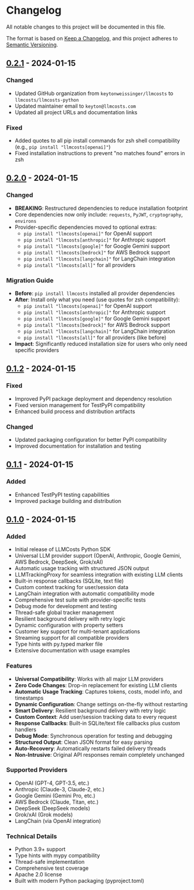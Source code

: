 # Changelog

All notable changes to this project will be documented in this file.

The format is based on [Keep a Changelog](https://keepachangelog.com/en/1.0.0/),
and this project adheres to [Semantic Versioning](https://semver.org/spec/v2.0.0.html).

## [0.2.1] - 2024-01-15

### Changed
- Updated GitHub organization from `keytonweissinger/llmcosts` to `llmcosts/llmcosts-python`
- Updated maintainer email to `keyton@llmcosts.com`
- Updated all project URLs and documentation links

### Fixed
- Added quotes to all pip install commands for zsh shell compatibility (e.g., `pip install "llmcosts[openai]"`)
- Fixed installation instructions to prevent "no matches found" errors in zsh

## [0.2.0] - 2024-01-15

### Changed
- **BREAKING**: Restructured dependencies to reduce installation footprint
- Core dependencies now only include: `requests`, `PyJWT`, `cryptography`, `environs`
- Provider-specific dependencies moved to optional extras:
  - `pip install "llmcosts[openai]"` for OpenAI support
  - `pip install "llmcosts[anthropic]"` for Anthropic support
  - `pip install "llmcosts[google]"` for Google Gemini support
  - `pip install "llmcosts[bedrock]"` for AWS Bedrock support
  - `pip install "llmcosts[langchain]"` for LangChain integration
  - `pip install "llmcosts[all]"` for all providers

### Migration Guide
- **Before**: `pip install llmcosts` installed all provider dependencies
- **After**: Install only what you need (use quotes for zsh compatibility):
  - `pip install "llmcosts[openai]"` for OpenAI support
  - `pip install "llmcosts[anthropic]"` for Anthropic support
  - `pip install "llmcosts[google]"` for Google Gemini support
  - `pip install "llmcosts[bedrock]"` for AWS Bedrock support
  - `pip install "llmcosts[langchain]"` for LangChain integration
  - `pip install "llmcosts[all]"` for all providers (like before)
- **Impact**: Significantly reduced installation size for users who only need specific providers

## [0.1.2] - 2024-01-15

### Fixed
- Improved PyPI package deployment and dependency resolution
- Fixed version management for TestPyPI compatibility
- Enhanced build process and distribution artifacts

### Changed
- Updated packaging configuration for better PyPI compatibility
- Improved documentation for installation and testing

## [0.1.1] - 2024-01-15

### Added
- Enhanced TestPyPI testing capabilities
- Improved package building and distribution

## [0.1.0] - 2024-01-15

### Added
- Initial release of LLMCosts Python SDK
- Universal LLM provider support (OpenAI, Anthropic, Google Gemini, AWS Bedrock, DeepSeek, Grok/xAI)
- Automatic usage tracking with structured JSON output
- LLMTrackingProxy for seamless integration with existing LLM clients
- Built-in response callbacks (SQLite, text file)
- Custom context tracking for user/session data
- LangChain integration with automatic compatibility mode
- Comprehensive test suite with provider-specific tests
- Debug mode for development and testing
- Thread-safe global tracker management
- Resilient background delivery with retry logic
- Dynamic configuration with property setters
- Customer key support for multi-tenant applications
- Streaming support for all compatible providers
- Type hints with py.typed marker file
- Extensive documentation with usage examples

### Features
- **Universal Compatibility**: Works with all major LLM providers
- **Zero Code Changes**: Drop-in replacement for existing LLM clients
- **Automatic Usage Tracking**: Captures tokens, costs, model info, and timestamps
- **Dynamic Configuration**: Change settings on-the-fly without restarting
- **Smart Delivery**: Resilient background delivery with retry logic
- **Custom Context**: Add user/session tracking data to every request
- **Response Callbacks**: Built-in SQLite/text file callbacks plus custom handlers
- **Debug Mode**: Synchronous operation for testing and debugging
- **Structured Output**: Clean JSON format for easy parsing
- **Auto-Recovery**: Automatically restarts failed delivery threads
- **Non-Intrusive**: Original API responses remain completely unchanged

### Supported Providers
- OpenAI (GPT-4, GPT-3.5, etc.)
- Anthropic (Claude-3, Claude-2, etc.)
- Google Gemini (Gemini Pro, etc.)
- AWS Bedrock (Claude, Titan, etc.)
- DeepSeek (DeepSeek models)
- Grok/xAI (Grok models)
- LangChain (via OpenAI integration)

### Technical Details
- Python 3.9+ support
- Type hints with mypy compatibility
- Thread-safe implementation
- Comprehensive test coverage
- Apache 2.0 license
- Built with modern Python packaging (pyproject.toml)

[0.2.1]: https://github.com/llmcosts/llmcosts-python/releases/tag/v0.2.1
[0.2.0]: https://github.com/llmcosts/llmcosts-python/releases/tag/v0.2.0
[0.1.2]: https://github.com/llmcosts/llmcosts-python/releases/tag/v0.1.2
[0.1.1]: https://github.com/llmcosts/llmcosts-python/releases/tag/v0.1.1
[0.1.0]: https://github.com/llmcosts/llmcosts-python/releases/tag/v0.1.0 